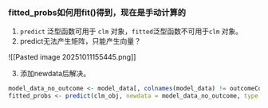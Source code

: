 ### fitted_probs如何用fit()得到，现在是手动计算的

1. `predict` 泛型函数可用于 `clm` 对象，`fitted`泛型函数不可用于`clm` 对象。
2. predict无法产生矩阵，只能产生向量？

![[Pasted image 20251011155445.png]]

3. 添加newdata后解决。
```R
model_data_no_outcome <- model_data[, colnames(model_data) != outcomeCol, drop = FALSE]
fitted_probs <- predict(clm_obj, newdata = model_data_no_outcome, type = "prob")$fit
```

